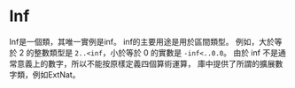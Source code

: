 # Inf

Inf是一個類，其唯一實例是inf。
inf的主要用途是用於區間類型。
例如，大於等於 2 的整數類型是 `2..<inf`，小於等於 0 的實數是 `-inf<..0.0`。
由於 inf 不是通常意義上的數字，所以不能按原樣定義四個算術運算，
庫中提供了所謂的擴展數字類，例如ExtNat。
